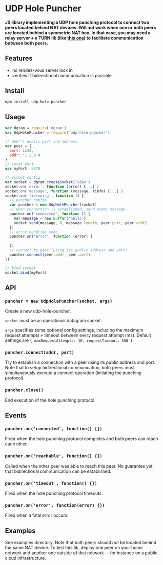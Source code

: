 # UDP Hole Puncher

#### JS library implementing a UDP hole punching protocol to connect two peers located behind NAT devices. Will not work when one or both peers are located behind a symmetric NAT box. In that case, you may need a relay server + a TURN lib (like [this one](https://github.com/nicojanssens/turn-js)) to facilitate communication between both peers.

## Features
- no rendez-vous server lock in
- verifies if bidirectional communication is possible

## Install

```
npm install udp-hole-puncher
```

## Usage

```js
var dgram = require('dgram')
var UdpHolePuncher = require('udp-hole-puncher')

// peer's public port and address
var peer = {
  port: 1234,
  addr: '1.2.3.4'
}
// local port
var myPort: 5678

// socket config
var socket = dgram.createSocket('udp4')
socket.on('error', function (error) {...} )
socket.on('message', function (message, rinfo) {...} )
socket.on('listening', function () {
  // puncher config
  var puncher = new UdpHolePuncher(socket)
  // when connection is established, send dummy message
  puncher.on('connected', function () {
    var message = new Buffer('hello')
    socket.send(message, 0, message.length, peer.port, peer.addr)
  })
  // error handling code
  puncher.on('error', function (error) {
    ...
  })
  // connect to peer (using its public address and port)
  puncher.connect(peer.addr, peer.port)
})

// bind socket
socket.bind(myPort)
```

## API

### `puncher = new UdpHolePuncher(socket, args)`
Create a new udp-hole-puncher.

`socket` must be an operational datagram socket.

`args` specifies some optional config settings, including the maximum request attempts + timeout between every request attempt (ms). Default settings are `{
  maxRequestAttempts: 10,
  requestTimeout: 500
}`

### `puncher.connect(addr, port)`

Try to establish a connection with a peer using its public address and port. Note that to setup bidirectional communication, both peers must simultaneously execute a connect operation (initiating the punching protocol).

### `puncher.close()`

End execution of the hole punching protocol.

## Events

### `puncher.on('connected', function() {})`

Fired when the hole punching protocol completes and both peers can reach each other.  

### `puncher.on('reachable', function() {})`

Called when the other peer was able to reach this peer. No guarantee yet that bidirectional communication can be established.

### `puncher.on('timeout', function() {})`

Fired when the hole punching protocol timeouts.  

### `puncher.on('error', function(error) {})`

Fired when a fatal error occurs.    

## Examples

See examples directory. Note that both peers should _not_ be located behind the same NAT device. To test this lib, deploy one peer on your home network and another one outside of that network -- for instance on a public cloud infrastructure.
